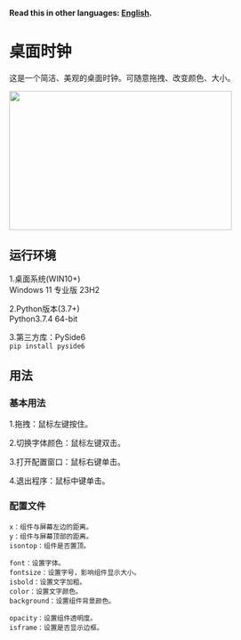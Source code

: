 **Read this in other languages: [English](README.md).**

# 桌面时钟

这是一个简洁、美观的桌面时钟。可随意拖拽、改变颜色、大小。  

<img src="演示.gif" width=400 height=250>

## 运行环境

1.桌面系统(WIN10+)  
Windows 11 专业版 23H2  

2.Python版本(3.7+)  
Python3.7.4 64-bit  

3.第三方库：PySide6  
``pip install pyside6``

## 用法

### 基本用法

1.拖拽：鼠标左键按住。 

2.切换字体颜色：鼠标左键双击。  

3.打开配置窗口：鼠标右键单击。  

4.退出程序：鼠标中键单击。

### 配置文件
```
x：组件与屏幕左边的距离。  
y：组件与屏幕顶部的距离。  
isontop：组件是否置顶。  

font：设置字体。  
fontsize：设置字号，影响组件显示大小。  
isbold：设置文字加粗。  
color：设置文字颜色。  
background：设置组件背景颜色。  

opacity：设置组件透明度。  
isframe：设置是否显示边框。  
```
